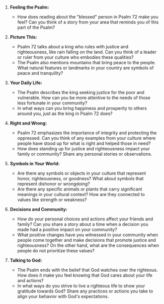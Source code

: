 1. **Feeling the Psalm:**
   - How does reading about the "blessed" person in Psalm 72 make you feel? Can you think of a story from your area that reminds you of this part of the Psalm?

2. **Picture This:**
   - Psalm 72 talks about a king who rules with justice and righteousness, like rain falling on the land. Can you think of a leader or ruler from your culture who embodies these qualities?
   - The Psalm also mentions mountains that bring peace to the people. What natural features or landmarks in your country are symbols of peace and tranquility?

3. **Your Daily Life:**
   - The Psalm describes the king seeking justice for the poor and vulnerable. How can you be more attentive to the needs of those less fortunate in your community?
   - In what ways can you bring happiness and prosperity to others around you, just as the king in Psalm 72 does?

4. **Right and Wrong:**
   - Psalm 72 emphasizes the importance of integrity and protecting the oppressed. Can you think of any examples from your culture where people have stood up for what is right and helped those in need?
   - How does standing up for justice and righteousness impact your family or community? Share any personal stories or observations.

5. **Symbols in Your World:**
   - Are there any symbols or objects in your culture that represent honor, righteousness, or goodness? What about symbols that represent dishonor or wrongdoing?
   - Are there any specific animals or plants that carry significant meanings in your cultural context? How are they connected to values like strength or weakness?

6. **Decisions and Community:**
   - How do your personal choices and actions affect your friends and family? Can you share a story about a time when a decision you made had a positive impact on your community?
   - What positive changes have you witnessed in your community when people come together and make decisions that promote justice and righteousness? On the other hand, what are the consequences when people do not prioritize these values?

7. **Talking to God:**
   - The Psalm ends with the belief that God watches over the righteous. How does it make you feel knowing that God cares about your life and actions?
   - In what ways do you strive to live a righteous life to show your gratitude towards God? Share any practices or actions you take to align your behavior with God's expectations.